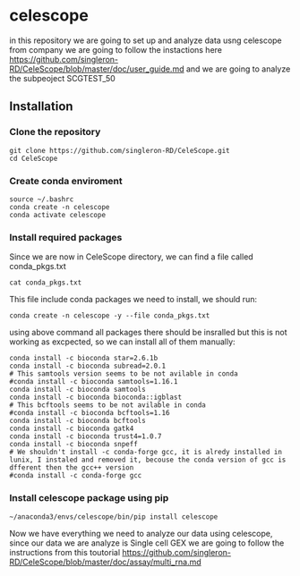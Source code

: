 # celescope

in this repository we are going to set up and analyze data usng celescope from company 
we are going to follow the instactions here https://github.com/singleron-RD/CeleScope/blob/master/doc/user_guide.md and we are going to analyze the subpeoject SCGTEST_50

## Installation

### Clone the repository 
```{}
git clone https://github.com/singleron-RD/CeleScope.git
cd CeleScope
```
### Create conda enviroment 
```{}
source ~/.bashrc
conda create -n celescope
conda activate celescope
```
### Install required packages
Since we are now in CeleScope directory, we can find a file called conda_pkgs.txt
```{}
cat conda_pkgs.txt
```

This file include conda packages we need to install, we should run:

```{}
conda create -n celescope -y --file conda_pkgs.txt
```
using above command all packages there should be insralled but this is not working as excpected, so we can install all of them manually:

```
conda install -c bioconda star=2.6.1b
conda install -c bioconda subread=2.0.1
# This samtools version seems to be not avilable in conda 
#conda install -c bioconda samtools=1.16.1
conda install -c bioconda samtools
conda install -c bioconda bioconda::igblast
# This bcftools seems to be not avilable in conda 
#conda install -c bioconda bcftools=1.16 
conda install -c bioconda bcftools
conda install -c bioconda gatk4
conda install -c bioconda trust4=1.0.7
conda install -c bioconda snpeff
# We shouldn't install -c conda-forge gcc, it is alredy installed in lunix, I instaled and removed it, becouse the conda version of gcc is dfferent then the gcc++ version 
#conda install -c conda-forge gcc
```
### Install celescope package using pip
```
~/anaconda3/envs/celescope/bin/pip install celescope
```
Now we have everything we need to analyze our data using celescope, since our data we are analyze is Single cell GEX we are going to follow the instructions from this toutorial https://github.com/singleron-RD/CeleScope/blob/master/doc/assay/multi_rna.md
